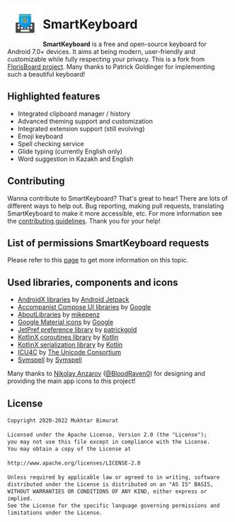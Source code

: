 <img align="left" width="80" height="80"
src=".github/repo_icon.png" alt="App icon">

# SmartKeyboard

**SmartKeyboard** is a free and open-source keyboard for Android 7.0+
devices. It aims at being modern, user-friendly and customizable while
fully respecting your privacy. This is a fork from [FlorisBoard project](https://github.com/florisboard/florisboard).
Many thanks to Patrick Goldinger for implementing such a beautiful keyboard!

## Highlighted features
- Integrated clipboard manager / history
- Advanced theming support and customization
- Integrated extension support (still evolving)
- Emoji keyboard
- Spell checking service
- Glide typing (currently English only)
- Word suggestion in Kazakh and English

## Contributing
Wanna contribute to SmartKeyboard? That's great to hear! There are lots of
different ways to help out. Bug reporting, making pull requests,
translating SmartKeyboard to make it more accessible, etc. For more
information see the [contributing guidelines](CONTRIBUTING.md). Thank
you for your help!

## List of permissions SmartKeyboard requests
Please refer to this [page](https://github.com/BMukhtar/smartkeyboard)
to get more information on this topic.

## Used libraries, components and icons
* [AndroidX libraries](https://github.com/androidx/androidx) by
  [Android Jetpack](https://github.com/androidx)
* [Accompanist Compose UI libraries](https://github.com/google/accompanist/) by
  [Google](https://github.com/google)
* [AboutLibraries](https://github.com/mikepenz/AboutLibraries) by
  [mikepenz](https://github.com/mikepenz)
* [Google Material icons](https://github.com/google/material-design-icons) by
  [Google](https://github.com/google)
* [JetPref preference library](https://github.com/patrickgold/jetpref) by
  [patrickgold](https://github.com/patrickgold)
* [KotlinX coroutines library](https://github.com/Kotlin/kotlinx.coroutines) by
  [Kotlin](https://github.com/Kotlin)
* [KotlinX serialization library](https://github.com/Kotlin/kotlinx.serialization) by
  [Kotlin](https://github.com/Kotlin)
* [ICU4C](https://github.com/unicode-org/icu) by
  [The Unicode Consortium](https://github.com/unicode-org)
* [Symspell](https://github.com/BMukhtar/ksymspell) by
  [Symspell](https://github.com/BMukhtar)

Many thanks to [Nikolay Anzarov](https://www.behance.net/nikolayanzarov) ([@BloodRaven0](https://github.com/BloodRaven0)) for designing and providing the main app icons to this project!

## License
```
Copyright 2020-2022 Mukhtar Bimurat

Licensed under the Apache License, Version 2.0 (the "License");
you may not use this file except in compliance with the License.
You may obtain a copy of the License at

http://www.apache.org/licenses/LICENSE-2.0

Unless required by applicable law or agreed to in writing, software
distributed under the License is distributed on an "AS IS" BASIS,
WITHOUT WARRANTIES OR CONDITIONS OF ANY KIND, either express or implied.
See the License for the specific language governing permissions and
limitations under the License.
```
